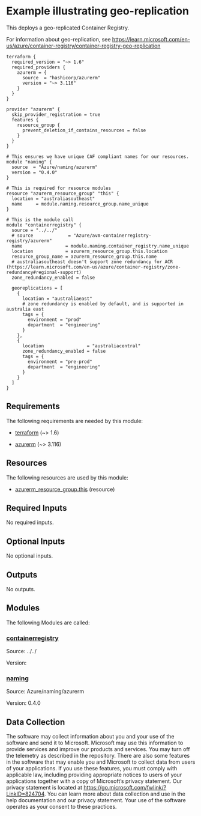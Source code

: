 <!-- BEGIN_TF_DOCS -->
# Example illustrating geo-replication

This deploys a geo-replicated Container Registry.  

For information about geo-replication, see <https://learn.microsoft.com/en-us/azure/container-registry/container-registry-geo-replication>

```hcl
terraform {
  required_version = "~> 1.6"
  required_providers {
    azurerm = {
      source  = "hashicorp/azurerm"
      version = "~> 3.116"
    }
  }
}

provider "azurerm" {
  skip_provider_registration = true
  features {
    resource_group {
      prevent_deletion_if_contains_resources = false
    }
  }
}

# This ensures we have unique CAF compliant names for our resources.
module "naming" {
  source  = "Azure/naming/azurerm"
  version = "0.4.0"
}

# This is required for resource modules
resource "azurerm_resource_group" "this" {
  location = "australiasoutheast"
  name     = module.naming.resource_group.name_unique
}

# This is the module call
module "containerregistry" {
  source = "../../"
  # source             = "Azure/avm-containerregistry-registry/azurerm"
  name                = module.naming.container_registry.name_unique
  location            = azurerm_resource_group.this.location
  resource_group_name = azurerm_resource_group.this.name
  # australiasoutheast doesn't support zone redundancy for ACR (https://learn.microsoft.com/en-us/azure/container-registry/zone-redundancy#regional-support)
  zone_redundancy_enabled = false

  georeplications = [
    {
      location = "australiaeast"
      # zone redundancy is enabled by default, and is supported in australia east
      tags = {
        environment = "prod"
        department  = "engineering"
      }
    },
    {
      location                = "australiacentral"
      zone_redundancy_enabled = false
      tags = {
        environment = "pre-prod"
        department  = "engineering"
      }
    }
  ]
}
```

<!-- markdownlint-disable MD033 -->
## Requirements

The following requirements are needed by this module:

- <a name="requirement_terraform"></a> [terraform](#requirement\_terraform) (~> 1.6)

- <a name="requirement_azurerm"></a> [azurerm](#requirement\_azurerm) (~> 3.116)

## Resources

The following resources are used by this module:

- [azurerm_resource_group.this](https://registry.terraform.io/providers/hashicorp/azurerm/latest/docs/resources/resource_group) (resource)

<!-- markdownlint-disable MD013 -->
## Required Inputs

No required inputs.

## Optional Inputs

No optional inputs.

## Outputs

No outputs.

## Modules

The following Modules are called:

### <a name="module_containerregistry"></a> [containerregistry](#module\_containerregistry)

Source: ../../

Version:

### <a name="module_naming"></a> [naming](#module\_naming)

Source: Azure/naming/azurerm

Version: 0.4.0

<!-- markdownlint-disable-next-line MD041 -->
## Data Collection

The software may collect information about you and your use of the software and send it to Microsoft. Microsoft may use this information to provide services and improve our products and services. You may turn off the telemetry as described in the repository. There are also some features in the software that may enable you and Microsoft to collect data from users of your applications. If you use these features, you must comply with applicable law, including providing appropriate notices to users of your applications together with a copy of Microsoft’s privacy statement. Our privacy statement is located at <https://go.microsoft.com/fwlink/?LinkID=824704>. You can learn more about data collection and use in the help documentation and our privacy statement. Your use of the software operates as your consent to these practices.
<!-- END_TF_DOCS -->